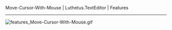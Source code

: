 Move-Cursor-With-Mouse | Luthetus.TextEditor | Features

---

![features_Move-Cursor-With-Mouse.gif](../../Images/Gifs/features_Move-Cursor-With-Mouse.gif)